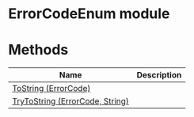 # ErrorCodeEnum module

# Methods

|Name|Description|
|-|-|
|[ToString (ErrorCode)](./ToString.md)||
|[TryToString (ErrorCode, String)](./TryToString.md)||
